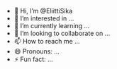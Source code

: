 - 👋 Hi, I’m @EliittiSika
- 👀 I’m interested in ...
- 🌱 I’m currently learning ...
- 💞️ I’m looking to collaborate on ...
- 📫 How to reach me ...
- 😄 Pronouns: ...
- ⚡ Fun fact: ...

<!---
EliittiSika/EliittiSika is a ✨ special ✨ repository because its `README.md` (this file) appears on your GitHub profile.
You can click the Preview link to take a look at your changes.
--->
